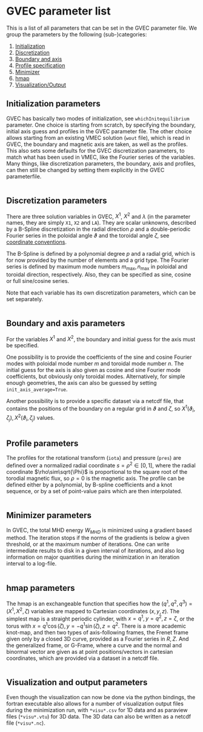 # GVEC parameter list

This is a list of all parameters that can be set in the GVEC parameter file.
We group the parameters by the following (sub-)categories:

1. [Initialization](#initialization-parameters)
1. [Discretization](#discretization-parameters)
1. [Boundary and axis](#boundary-and-axis-parameters)
1. [Profile specification](#profile-parameters)
1. [Minimizer](#minimizer-parameters)
1. [hmap](#hmap-parameters)
1. [Visualization/Output](#visualization-and-output-parameters)


## Initialization parameters

GVEC has basically two modes of initialization, see `whichInitequilibrium` parameter.
One choice is starting from scratch, by specifying the boundary, initial axis guess and profiles in the GVEC parameter file.
The other choice allows starting from an existing VMEC solution (`wout` file), which is read in GVEC, the boundary and magnetic axis are taken, as well as the profiles. This also sets some defaults for the GVEC discretization parameters, to match what has been used in VMEC, like the Fourier series of the variables. Many things, like discretization parameters, the boundary, axis and profiles, can then still be changed by setting them explicitly in the GVEC parameterfile.


```{include} ../generators/parameters-initialization.md
```

## Discretization parameters

There are three solution variables in GVEC, $X^1$, $X^2$ and $\lambda$ (in the parameter names, they are simply `X1`, `X2` and `LA`). They are scalar unknowns, described by a B-Spline discretization in the radial direction $\rho$ and a double-periodic Fourier series in the poloidal angle $\vartheta$ and the toroidal angle $\zeta$, see [coordinate conventions](#coordinate-conventions).

The B-Spline is defined by a polynomial degree $p$ and a radial grid, which is for now provided by the number of elements and a grid type. The Fourier series is defined by maximum mode numbers $m_\text{max},n_\text{max}$ in poloidal and toroidal direction, respectively. Also, they can be specified as sine, cosine or full sine/cosine series.

Note that each variable has its own discretization parameters, which can be set separately.


```{include} ../generators/parameters-discretization.md
```

## Boundary and axis parameters
For the variables $X^1$ and $X^2$, the boundary and initial guess for the axis must be specified.

One possibility is to provide the coefficients of the sine and cosine Fourier modes with poloidal mode number $m$ and toroidal mode number $n$. The initial guess for the axis is also given as cosine and sine Fourier mode coefficients, but obviously only toroidal modes. Alternatively, for simple enough geometries, the axis can also be guessed by setting `init_axis_average=True`.

Another possibility is to provide a specific dataset via a netcdf file, that contains the positions of the boundary on a regular grid in $\vartheta$ and $\zeta$, so $X^1(\vartheta_i,\zeta_j), X^2(\vartheta_i,\zeta_j)$ values.


```{include} ../generators/parameters-bcs.md
```

## Profile parameters
The profiles for the rotational transform (`iota`) and pressure (`pres`) are defined over a normalized radial coordinate $s=\rho^2 \in [0,1]$, where the radial coordinate $\rho\sim\sqrt{\Phi}$ is proportional to the square root of the torodial magnetic flux, so $\rho=0$ is the magnetic axis. The profile can be defined either by a polynomial, by B-spline coefficients and a knot sequence, or by a set of point-value pairs which are then interpolated.

```{include} ../generators/parameters-profiles.md
```

## Minimizer parameters

In GVEC, the total MHD energy $W_{MHD}$ is minimized using a gradient based method. The iteration stops if the norms of the gradients is below a given threshold, or at the maximum number of iterations. One can write intermediate results to disk in a given interval of iterations, and also log information on major quantities during the minimization in an iteration interval to a log-file.


```{include} ../generators/parameters-minimizer.md
```

## hmap parameters
The hmap is an exchangeable function that specifies how the $(q^1,q^2,q^3)=(X^1,X^2,\zeta)$ variables are mapped to Cartesian coordinates $(x,y,z)$. The simplest map is a straight periodic cylinder, with $x=q^1,y=q^2,z=\zeta$, or the torus with $x=q^1\cos(\zeta),y=-q^1\sin(\zeta),z=q^2$. There is a more academic knot-map, and then two types of axis-following frames, the Frenet frame given only by a closed 3D curve, provided as a Fourier series in $R,Z$. And the generalized frame, or G-Frame, where a curve and the normal and binormal vector are given as at point positions/vectors in cartesian coordinates, which are provided via a dataset in a netcdf file.

```{include} ../generators/parameters-hmap.md
```

## Visualization and output parameters

Even though the visualization can now be done via the python bindings, the fortran executable also allows for a number of visualization output files during the minimization run, with  `*visu*.csv` for 1D data and as paraview files (`*visu*.vtu`) for 3D data. The 3D data can also be written as a netcdf file (`*visu*.nc`).

```{include} ../generators/parameters-visualization.md
```
